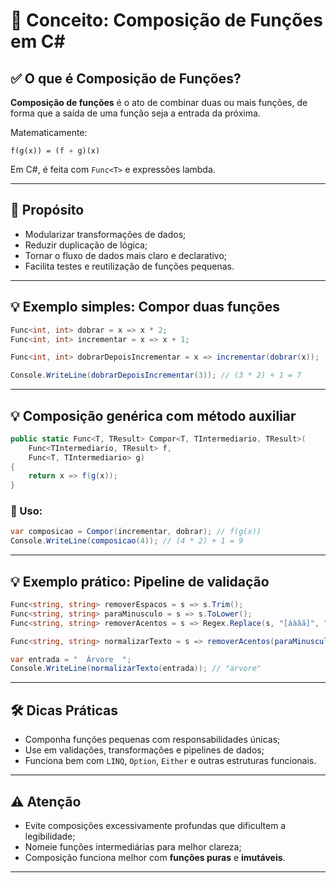 
# 🔗 Conceito: Composição de Funções em C#

## ✅ O que é Composição de Funções?

**Composição de funções** é o ato de combinar duas ou mais funções, de forma que a saída de uma função seja a entrada da próxima.

Matematicamente:
```
f(g(x)) = (f ∘ g)(x)
```

Em C#, é feita com `Func<T>` e expressões lambda.

---

## 🎯 Propósito

- Modularizar transformações de dados;
- Reduzir duplicação de lógica;
- Tornar o fluxo de dados mais claro e declarativo;
- Facilita testes e reutilização de funções pequenas.

---

## 💡 Exemplo simples: Compor duas funções

```csharp
Func<int, int> dobrar = x => x * 2;
Func<int, int> incrementar = x => x + 1;

Func<int, int> dobrarDepoisIncrementar = x => incrementar(dobrar(x));

Console.WriteLine(dobrarDepoisIncrementar(3)); // (3 * 2) + 1 = 7
```

---

## 💡 Composição genérica com método auxiliar

```csharp
public static Func<T, TResult> Compor<T, TIntermediario, TResult>(
    Func<TIntermediario, TResult> f,
    Func<T, TIntermediario> g)
{
    return x => f(g(x));
}
```

### 🧾 Uso:

```csharp
var composicao = Compor(incrementar, dobrar); // f(g(x))
Console.WriteLine(composicao(4)); // (4 * 2) + 1 = 9
```

---

## 💡 Exemplo prático: Pipeline de validação

```csharp
Func<string, string> removerEspacos = s => s.Trim();
Func<string, string> paraMinusculo = s => s.ToLower();
Func<string, string> removerAcentos = s => Regex.Replace(s, "[áàâã]", "a");

Func<string, string> normalizarTexto = s => removerAcentos(paraMinusculo(removerEspacos(s)));

var entrada = "  Árvore  ";
Console.WriteLine(normalizarTexto(entrada)); // "arvore"
```

---

## 🛠️ Dicas Práticas

- Componha funções pequenas com responsabilidades únicas;
- Use em validações, transformações e pipelines de dados;
- Funciona bem com `LINQ`, `Option`, `Either` e outras estruturas funcionais.

---

## ⚠️ Atenção

- Evite composições excessivamente profundas que dificultem a legibilidade;
- Nomeie funções intermediárias para melhor clareza;
- Composição funciona melhor com **funções puras** e **imutáveis**.

---
